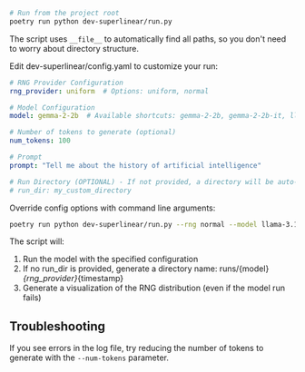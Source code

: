 ```bash
# Run from the project root
poetry run python dev-superlinear/run.py
```

The script uses `__file__` to automatically find all paths, so you don't need to worry about directory structure.

Edit dev-superlinear/config.yaml to customize your run:

```yaml
# RNG Provider Configuration
rng_provider: uniform  # Options: uniform, normal

# Model Configuration
model: gemma-2-2b  # Available shortcuts: gemma-2-2b, gemma-2-2b-it, llama-3.1-8b, llama-3.1-8b-instruct, llama-3.2-1b-instruct

# Number of tokens to generate (optional)
num_tokens: 100

# Prompt
prompt: "Tell me about the history of artificial intelligence"

# Run Directory (OPTIONAL) - If not provided, a directory will be auto-generated
# run_dir: my_custom_directory
```

Override config options with command line arguments:
```bash
poetry run python dev-superlinear/run.py --rng normal --model llama-3.1-8b --num-tokens 50
```

The script will:
1. Run the model with the specified configuration
2. If no run_dir is provided, generate a directory name: runs/{model}_{rng_provider}_{timestamp}
3. Generate a visualization of the RNG distribution (even if the model run fails)

## Troubleshooting

If you see errors in the log file, try reducing the number of tokens to generate with the `--num-tokens` parameter.